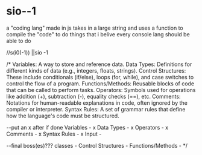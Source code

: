 # sio--1
a "coding lang" made in js takes in a large string and uses a function to compile the "code" to do things that i belive every console lang should be able to do




//s(i0(-1)) ||sio -1

/*
Variables: A way to store and reference data.
Data Types: Definitions for different kinds of data (e.g., integers, floats, strings).
Control Structures: These include conditionals (if/else), loops (for, while), and case switches to control the flow of a program.
Functions/Methods: Reusable blocks of code that can be called to perform tasks.
Operators: Symbols used for operations like addition (+), subtraction (-), equality checks (==), etc.
Comments: Notations for human-readable explanations in code, often ignored by the compiler or interpreter.
Syntax Rules: A set of grammar rules that define how the language's code must be structured.

--put an x after if done
Variables - x
Data Types - x
Operators - x
Comments - x
Syntax Rules - x
Input - 

--final boss(es)???
classes - 
Control Structures - 
Functions/Methods - 
*/
